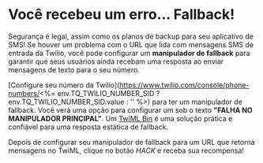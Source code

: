 # Você recebeu um erro... Fallback!

Segurança é legal, assim como os planos de backup para seu aplicativo de SMS! Se houver um problema com o URL que lida com mensagens SMS de entrada da Twilio, você pode configurar um **manipulador de fallback** para garantir que seus usuários ainda recebam uma resposta ao enviar mensagens de texto para o seu número.

[Configure seu número da Twilio](https://www.twilio.com/console/phone-numbers/<%= env.TQ_TWILIO_NUMBER_SID ? env.TQ_TWILIO_NUMBER_SID.value : '' %>) para ter um manipulador de fallback. Você verá uma opção para configurar um sob o texto **"FALHA NO MANIPULADOR PRINCIPAL"**. Um [TwiML Bin](https://www.twilio.com/console/twiml-bins) é uma solução prática e confiável para uma resposta estática de fallback.

Depois de configurar seu manipulador de fallback para um URL que retorna mensagens no TwiML, clique no botão *HACK* e receba sua recompensa!